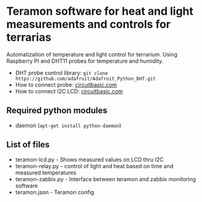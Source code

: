 # Teramon software for heat and light measurements and controls for terrarias

Automatization of temperature and light control for terrarium. Using Raspberry PI and DHT11 probes for temperature and humidity.

* DHT probe control library: `git clone https://github.com/adafruit/Adafruit_Python_DHT.git`
* How to connect probe: [circuitbasic.com](http://www.circuitbasics.com/how-to-set-up-the-dht11-humidity-sensor-on-the-raspberry-pi/)
* How to connect I2C LCD: [circuitbasic.com](http://www.circuitbasics.com/raspberry-pi-i2c-lcd-set-up-and-programming/)

## Required python modules

* daemon (`apt-get install python-daemon`)

## List of files

* teramon-lcd.py - Shows measured values on LCD thru I2C
* teramon-relay.py - control of light and heat based on time and measured temperatures
* teramon-zabbix.py - Interface between teramon and zabbix monitoring software
* teramon.json - Teramon config
